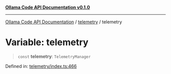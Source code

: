 [**Ollama Code API Documentation v0.1.0**](../../README.md)

***

[Ollama Code API Documentation](../../modules.md) / [telemetry](../README.md) / telemetry

# Variable: telemetry

> `const` **telemetry**: `TelemetryManager`

Defined in: [telemetry/index.ts:466](https://github.com/erichchampion/ollama-code/blob/bec805828adb9d493a17af70faf605c3b2bc0269/ollama-code/src/telemetry/index.ts#L466)
